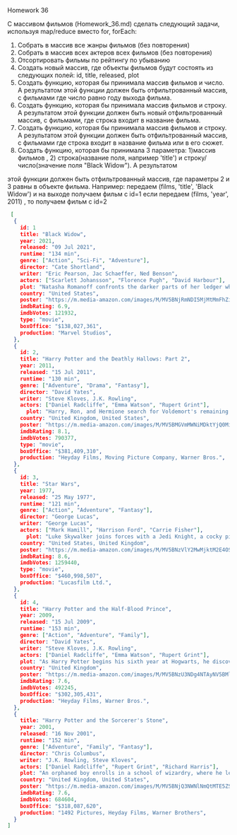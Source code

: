 Homework 36

C массивом фильмов (Homework_36.md) сделать следующий
задачи, используя map/reduce вместо for, forEach:

1. Собрать в массив все жанры фильмов (без повторения)
2. Собрать в массив всех актеров всех фильмов (без
   повторения)
3. Отсортировать фильмы по рейтингу по убыванию
4. Создать новый массив, где объекты фильмов будут состоять
   из следующих полей:
   id, title, released, plot
5. Создать функцию, которая бы принимала массив фильмов и
   число. А результатом этой функции должен быть
   отфильтрованный массив, с фильмами где число равно году
   выхода фильма.
6. Создать функцию, которая бы принимала массив фильмов и
   строку. А результатом этой функции должен быть новый
   отфильтрованный массив, с фильмами, где строка входит в
   название фильма.
7. Создать функцию, которая бы принимала массив фильмов и
   строку. А результатом этой функции должен быть
   отфильтрованный массив, с фильмами где строка входит в
   название фильма или в его сюжет.
8. Создать функцию, которая бы принимала 3 параметра:
   1)массив фильмов , 2) строка(название поля, например 'title') и
   строку/число(значение поля "Black Widow"). А результатом

этой функции должен быть отфильтрованный массив, где
параметры 2 и 3 равны в объекте фильма. Например:
передаем (films, 'title', 'Black Widow') и на выходе получаем
фильм с id=1 если передаем (films, 'year', 2011) , то получаем
фильм с id=2

```json
 [
  {
    id: 1
    title: "Black Widow",
    year: 2021,
    released: "09 Jul 2021",
    runtime: "134 min",
    genre: ["Action", "Sci-Fi", "Adventure"],
    director: "Cate Shortland",
    writer: "Eric Pearson, Jac Schaeffer, Ned Benson",
    actors: ["Scarlett Johansson", "Florence Pugh", "David Harbour"],
    plot: "Natasha Romanoff confronts the darker parts of her ledger when a dangerous conspiracy with ties to her past arises.",
    country: "United States",
    poster: "https://m.media-amazon.com/images/M/MV5BNjRmNDI5MjMtMmFhZi00YzcwLWI4ZGItMGI2MjI0N2Q3YmIwXkEyXkFqcGdeQXVyMTkxNjUyNQ@@._V1_SX300.jpg",
    imdbRating: 6.9,
    imdbVotes: 121932,
    type: "movie",
    boxOffice: "$138,027,361",
    production: "Marvel Studios",
  },
  {
    id: 2,
    title: "Harry Potter and the Deathly Hallows: Part 2",
    year: 2011,
    released: "15 Jul 2011",
    runtime: "130 min",
    genre: ["Adventure", "Drama", "Fantasy"],
    director: "David Yates",
    writer: "Steve Kloves, J.K. Rowling",
    actors: ["Daniel Radcliffe", "Emma Watson", "Rupert Grint"],
      plot: "Harry, Ron, and Hermione search for Voldemort's remaining Horcruxes in their effort to destroy the Dark Lord as the final battle rages on at Hogwarts.",
    country: "United Kingdom, United States",
    poster: "https://m.media-amazon.com/images/M/MV5BMGVmMWNiMDktYjQ0Mi00MWIxLTk0N2UtN2ZlYTdkN2IzNDNlXkEyXkFqcGdeQXVyODE5NzE3OTE@._V1_SX300.jpg",
    imdbRating: 8.1,
    imdbVotes: 790377,
    type: "movie",
    boxOffice: "$381,409,310",
    production: "Heyday Films, Moving Picture Company, Warner Bros.",
  },
  {
    id: 3,
    title: "Star Wars",
    year: 1977,
    released: "25 May 1977",
    runtime: "121 min",
    genre: ["Action", "Adventure", "Fantasy"],
    director: "George Lucas",
    writer: "George Lucas",
    actors: ["Mark Hamill", "Harrison Ford", "Carrie Fisher"],
      plot: "Luke Skywalker joins forces with a Jedi Knight, a cocky pilot, a Wookiee and two droids to save the galaxy from the Empire's world-destroying battle station, while also attempting to rescue Princess Leia from the mysterious Darth Vad",
    country: "United States, United Kingdom",
    poster: "https://m.media-amazon.com/images/M/MV5BNzVlY2MwMjktM2E4OS00Y2Y3LWE3ZjctYzhkZGM3YzA1ZWM2XkEyXkFqcGdeQXVyNzkwMjQ5NzM@._V1_SX300.jpg",
    imdbRating: 8.6,
    imdbVotes: 1259440,
    type: "movie",
    boxOffice: "$460,998,507",
    production: "Lucasfilm Ltd.",
  },
  {
    id: 4,
    title: "Harry Potter and the Half-Blood Prince",
    year: 2009,
    released: "15 Jul 2009",
    runtime: "153 min",
    genre: ["Action", "Adventure", "Family"],
    director: "David Yates",
    writer: "Steve Kloves, J.K. Rowling",
    actors: ["Daniel Radcliffe", "Emma Watson", "Rupert Grint"],
    plot: "As Harry Potter begins his sixth year at Hogwarts, he discovers an old book marked as 'the property of the Half-Blood Prince' and begins to learn more about Lord Voldemort\'s dark past.",
    country: "United Kingdom",
    poster: "https://m.media-amazon.com/images/M/MV5BNzU3NDg4NTAyNV5BMl5BanBnXkFtZTcwOTg2ODg1Mg@@._V1_SX300.jpg",
    imdbRating: 7.6,
    imdbVotes: 492245,
    boxOffice: "$302,305,431",
    production: "Heyday Films, Warner Bros.",
  },
  {
    title: "Harry Potter and the Sorcerer's Stone",
    year: 2001,
    released: "16 Nov 2001",
    runtime: "152 min",
    genre: ["Adventure", "Family", "Fantasy"],
    director: "Chris Columbus",
    writer: "J.K. Rowling, Steve Kloves",
    actors: ["Daniel Radcliffe", "Rupert Grint", "Richard Harris"],
    plot: "An orphaned boy enrolls in a school of wizardry, where he learns the truth about himself, his family and the terrible evil that haunts the magical world.",
    country: "United Kingdom, United States",
    poster: "https://m.media-amazon.com/images/M/MV5BNjQ3NWNlNmQtMTE5ZS00MDdmLTlkZjUtZTBlM2UxMGFiMTU3XkEyXkFqcGdeQXVyNjUwNzk3NDc@._V1_SX300.jpg",
    imdbRating: 7.6,
    imdbVotes: 684604,
    boxOffice: "$318,087,620",
    production: "1492 Pictures, Heyday Films, Warner Brothers",
  }
]
```
